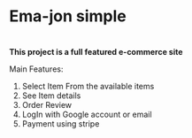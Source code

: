# Ema-jon simple <h1>
**This project is a full featured e-commerce site**

Main Features:
1. Select Item From the available items 
1. See Item details 
1. Order Review 
1. LogIn with Google account or email 
1. Payment using stripe
